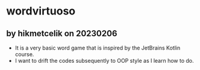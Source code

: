 # wordvirtuoso
## by hikmetcelik on 20230206 
- It is a very basic word game that is inspired by the JetBrains Kotlin course.
- I want to drift the codes subsequently to OOP style as I learn how to do.

